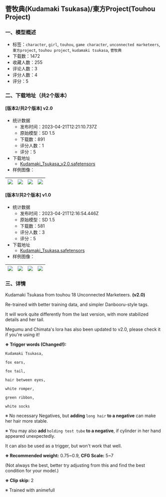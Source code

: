 ## 菅牧典(Kudamaki Tsukasa)/東方Project(Touhou Project)
### 一、模型概述

- 标签：`character`, `girl`, `touhou`, `game character`, `unconnected marketeers`, `東方project`, `touhou project`, `kudamaki tsukasa`, `菅牧典`
- 下载数：1472
- 收藏人数：255
- 评论人数：3
- 评分人数：4
- 评分：5

### 二、下载地址（共2个版本）

#### [版本2/共2个版本] v2.0

- 统计数据
  - 发布时间：2023-04-21T12:21:10.737Z
  - 原始模型：SD 1.5
  - 下载数：891
  - 评分人数：1
  - 评分：5
- 下载地址
  - [Kudamaki_Tsukasa_v2.0.safetensors](https://civitai.com/api/download/models/51489)
- 样例图像：

| <img src="https://image.civitai.com/xG1nkqKTMzGDvpLrqFT7WA/c5c82037-0823-42c5-28f3-652a28d92100/width=450/556615.jpeg" /> | <img src="https://image.civitai.com/xG1nkqKTMzGDvpLrqFT7WA/660af7db-e289-4b1a-abff-c867f7377600/width=450/554624.jpeg" /> | <img src="https://image.civitai.com/xG1nkqKTMzGDvpLrqFT7WA/8634fe20-a8a2-4f2e-714d-1ad1ab2c1600/width=450/554632.jpeg" /> | <img src="https://image.civitai.com/xG1nkqKTMzGDvpLrqFT7WA/7b1f5613-7d15-44db-2c04-73c72583d900/width=450/554628.jpeg" /> |
| ---- | ---- | ---- | ---- |

#### [版本1/共2个版本] v1.0

- 统计数据
  - 发布时间：2023-04-21T12:16:54.446Z
  - 原始模型：SD 1.5
  - 下载数：581
  - 评分人数：3
  - 评分：5
- 下载地址
  - [Kudamaki_Tsukasa.safetensors](https://civitai.com/api/download/models/29386)
- 样例图像：

| <img src="https://image.civitai.com/xG1nkqKTMzGDvpLrqFT7WA/998f2b05-4633-41d9-afbc-a4d0fb61d800/width=450/332198.jpeg" /> | <img src="https://image.civitai.com/xG1nkqKTMzGDvpLrqFT7WA/a30eb773-6d62-43b7-b2be-a7280f2b4000/width=450/332205.jpeg" /> | <img src="https://image.civitai.com/xG1nkqKTMzGDvpLrqFT7WA/1d853583-a661-486a-a62d-0deaeb89a500/width=450/332204.jpeg" /> | <img src="https://image.civitai.com/xG1nkqKTMzGDvpLrqFT7WA/fdb6d7f8-5aaa-4764-a228-e4060a11d900/width=450/332203.jpeg" /> |
| ---- | ---- | ---- | ---- |


### 三、详情
<p>Kudamaki Tsukasa from touhou 18 Unconnected Marketeers. <strong>(v2.0)</strong></p><p></p><p>Re-trained with better training data, and simpler Danbooru-style tags.</p><p>It will work quite differently from the last version, with more stabilized details and her tail.</p><p></p><p>Megumu and Chimata's lora has also been updated to v2.0, please check it if you're using it!</p><p></p><p><strong>※ Trigger words (Changed!):</strong></p><p><code>Kudamaki Tsukasa,</code></p><p><code>fox ears,</code></p><p><code>fox tail,</code></p><p><code>hair between eyes,</code></p><p><code>white romper,</code></p><p><code>green ribbon,</code></p><p><code>white socks</code></p><p></p><p>※ No necessary Negatives, but <strong>adding </strong><code>long hair</code><strong> to a negative</strong> can make her hair more stable.</p><p></p><p>※ You may also <strong>add </strong><code>holding test tube</code><strong> to a negative</strong>, if cylinder in her hand appeared unexpectedly.</p><p>It can also be used as a trigger, but won't work that well.</p><p></p><p><strong>※ Recommended weight:</strong> 0.75~0.9, <strong>CFG Scale:</strong> 5~7</p><p>(Not always the best, better try adjusting from this and find the best condition for your model.)</p><p></p><p><strong>※ Clip skip:</strong> 2</p><p></p><p>※ Trained with animefull</p>